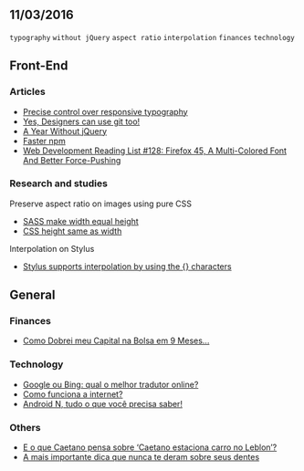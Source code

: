 11/03/2016
----------

`typography` `without jQuery` `aspect ratio` `interpolation` `finances` `technology`

## Front-End

### Articles
 
- [Precise control over responsive typography](http://madebymike.com.au/writing/precise-control-responsive-typography/)
- [Yes, Designers can use git too!](https://blog.enki.com/yes-designers-can-use-git-too-79f3cef9c899#.hvk8d8mri)
- [A Year Without jQuery](http://blog.wearecolony.com/a-year-without-jquery/)
- [Faster npm](https://davidwalsh.name/faster-npm)
- [Web Development Reading List #128: Firefox 45, A Multi-Colored Font And Better Force-Pushing](https://www.smashingmagazine.com/2016/03/web-development-reading-list-128/)
 
### Research and studies

Preserve aspect ratio on images using pure CSS

- [SASS make width equal height](https://css-tricks.com/forums/topic/sass-make-width-equal-height/)
- [CSS height same as width](http://stackoverflow.com/questions/21537806/css-height-same-as-width)

Interpolation on Stylus

- [Stylus supports interpolation by using the {} characters](http://stylus-lang.com/docs/interpolation.html)


## General 

### Finances

- [Como Dobrei meu Capital na Bolsa em 9 Meses...](http://blogdouo.blogspot.com/2016/03/como-dobrei-meu-capital-na-bolsa-em-9.html)

### Technology

- [Google ou Bing: qual o melhor tradutor online?](https://tecnoblog.net/192308/melhor-tradutor-online-portugues-ingles/)
- [Como funciona a internet?](https://youpix.com.br/como-funciona-a-internet-898a86fe8c7b#.epqajn4yu)
- [Android N, tudo o que você precisa saber!](https://medium.com/gdg-pato-branco/android-n-tudo-o-que-voc%C3%AA-precisa-saber-27b5ea183e77#.u32lac4tw)
 
### Others

- [E o que Caetano pensa sobre ‘Caetano estaciona carro no Leblon’?](https://medium.com/@shin70/e-o-que-caetano-pensa-sobre-caetano-estaciona-carro-no-leblon-5b969d07f7a4#.giba7jphj)
- [A mais importante dica que nunca te deram sobre seus dentes](http://hbdia.com/sem-categoria/a-mais-importante-dica-que-nunca-te-deram-sobre-seus-dentes/)
